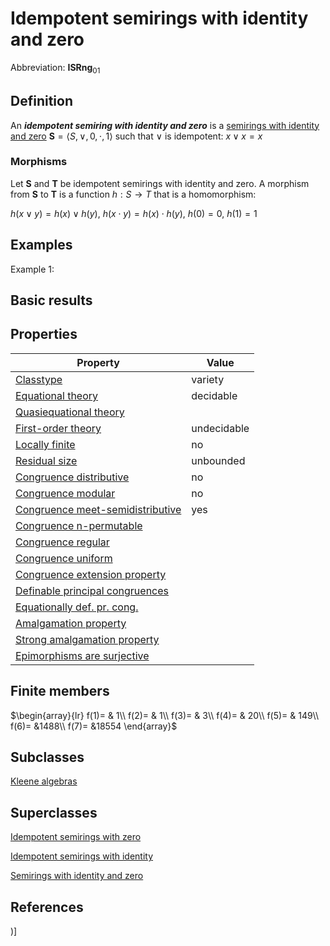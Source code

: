 # Idempotent semirings with identity and zero

Abbreviation: **ISRng**$_{01}$

## Definition
An ***idempotent semiring with identity and zero*** is a [semirings with identity and zero](semirings_with_identity_and_zeros.md) $\mathbf{S}=\langle S,\vee,0,\cdot,1
\rangle$ such that 
$\vee$ is idempotent:  $x\vee x=x$

### Morphisms
Let $\mathbf{S}$ and $\mathbf{T}$ be idempotent semirings with identity and zero. A morphism from $\mathbf{S}$
to $\mathbf{T}$ is a function $h:S\rightarrow T$ that is a homomorphism: 

$h(x\vee y)=h(x)\vee h(y)$, $h(x\cdot y)=h(x)\cdot h(y)$, $h(0)=0$, $h(1)=1$

## Examples
Example 1: 

## Basic results

## Properties


|Property|Value|
|---|---|
|[Classtype](classtype.md)  |variety |
|[Equational theory](equational_theory.md)  |decidable |
|[Quasiequational theory](quasiequational_theory.md)  | |
|[First-order theory](first-order_theory.md)  |undecidable |
|[Locally finite](locally_finite.md)  |no |
|[Residual size](residual_size.md)  |unbounded |
|[Congruence distributive](congruence_distributive.md)  |no |
|[Congruence modular](congruence_modular.md)  |no |
|[Congruence meet-semidistributive](congruence_meet-semidistributive.md)  |yes |
|[Congruence n-permutable](congruence_n-permutable.md)  | |
|[Congruence regular](congruence_regular.md)  | |
|[Congruence uniform](congruence_uniform.md)  | |
|[Congruence extension property](congruence_extension_property.md)  | |
|[Definable principal congruences](definable_principal_congruences.md)  | |
|[Equationally def. pr. cong.](equationally_def._pr._cong..md)  | |
|[Amalgamation property](amalgamation_property.md)  | |
|[Strong amalgamation property](strong_amalgamation_property.md)  | |
|[Epimorphisms are surjective](epimorphisms_are_surjective.md)  | |
## Finite members

$\begin{array}{lr}
f(1)= &   1\\
f(2)= &   1\\
f(3)= &   3\\
f(4)= &  20\\
f(5)= & 149\\
f(6)= &1488\\
f(7)= &18554
\end{array}$

## Subclasses
[Kleene algebras](kleene_algebras.md) 

## Superclasses
[Idempotent semirings with zero](idempotent_semirings_with_zeros.md) 

[Idempotent semirings with identity](idempotent_semirings_with_identitys.md) 

[Semirings with identity and zero](semirings_with_identity_and_zeros.md) 


## References


)]